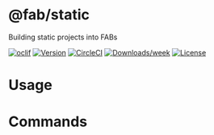 @fab/static
===========

Building static projects into FABs

[![oclif](https://img.shields.io/badge/cli-oclif-brightgreen.svg)](https://oclif.io)
[![Version](https://img.shields.io/npm/v/@fab/static.svg)](https://npmjs.org/package/@fab/static)
[![CircleCI](https://circleci.com/gh/https://github.com/fab-spec/fab/fab/tree/master.svg?style=shield)](https://circleci.com/gh/https://github.com/fab-spec/fab/fab/tree/master)
[![Downloads/week](https://img.shields.io/npm/dw/@fab/static.svg)](https://npmjs.org/package/@fab/static)
[![License](https://img.shields.io/npm/l/@fab/static.svg)](https://github.com/https://github.com/fab-spec/fab/fab/blob/master/package.json)

<!-- toc -->
# Usage
<!-- usage -->
# Commands
<!-- commands -->
